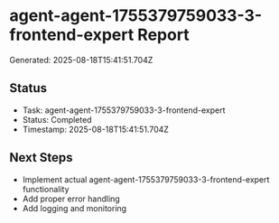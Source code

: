 # agent-agent-1755379759033-3-frontend-expert Report

Generated: 2025-08-18T15:41:51.704Z

## Status
- Task: agent-agent-1755379759033-3-frontend-expert
- Status: Completed
- Timestamp: 2025-08-18T15:41:51.704Z

## Next Steps
- Implement actual agent-agent-1755379759033-3-frontend-expert functionality
- Add proper error handling
- Add logging and monitoring
